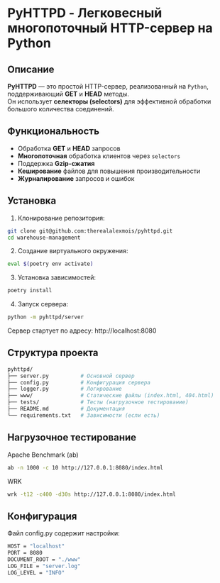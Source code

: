 # PyHTTPD - Легковесный многопоточный HTTP-сервер на Python

## Описание  
**PyHTTPD** — это простой HTTP-сервер, реализованный на `Python`, поддерживающий **GET** и **HEAD** методы.  
Он использует **селекторы (selectors)** для эффективной обработки большого количества соединений.  

## Функциональность
- Обработка **GET** и **HEAD** запросов  
- **Многопоточная** обработка клиентов через `selectors`  
- Поддержка **Gzip-сжатия**  
- **Кеширование** файлов для повышения производительности  
- **Журналирование** запросов и ошибок  

## Установка

1. Клонирование репозитория:

```sh
git clone git@github.com:therealalexmois/pyhttpd.git
cd warehouse-management
```

2. Создание виртуального окружения:

```sh
eval $(poetry env activate)
```

3. Установка зависимостей:

```sh
poetry install
```

4. Запуск сервера:

```sh
python -m pyhttpd/server
```

Сервер стартует по адресу: http://localhost:8080

## Структура проекта

```sh
pyhttpd/
├── server.py          # Основной сервер
├── config.py          # Конфигурация сервера
├── logger.py          # Логирование
├── www/               # Статические файлы (index.html, 404.html)
├── tests/             # Тесты (нагрузочное тестирование)
├── README.md          # Документация
└── requirements.txt   # Зависимости (если есть)
```

## Нагрузочное тестирование

Apache Benchmark (ab)

```sh
ab -n 1000 -c 10 http://127.0.0.1:8080/index.html
```

WRK

```sh
wrk -t12 -c400 -d30s http://127.0.0.1:8080/index.html
```

## Конфигурация

Файл config.py содержит настройки:

```sh
HOST = "localhost"
PORT = 8080
DOCUMENT_ROOT = "./www"
LOG_FILE = "server.log"
LOG_LEVEL = "INFO"
```

